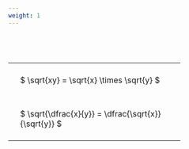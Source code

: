 ```yaml
---
weight: 1
---
```


#  
<br>
<style type="text/css">
#T_c6add th.col_heading {
  text-align: left;
  font-size: 1em;
}
#T_c6add td {
  text-align: left;
  font-size: 1em;
  padding: 1.5em;
}
#T_c6add_row0_col0, #T_c6add_row1_col0 {
  width: 300px;
  white-space: pre-wrap;
}
</style>
<table id="T_c6add">
  <thead>
  </thead>
  <tbody>
    <tr>
      <td id="T_c6add_row0_col0" class="data row0 col0" >$ \sqrt{xy} = \sqrt{x} \times \sqrt{y} $</td>
    </tr>
    <tr>
      <td id="T_c6add_row1_col0" class="data row1 col0" >$ \sqrt{\dfrac{x}{y}} = \dfrac{\sqrt{x}}{\sqrt{y}} $</td>
    </tr>
  </tbody>
</table>
